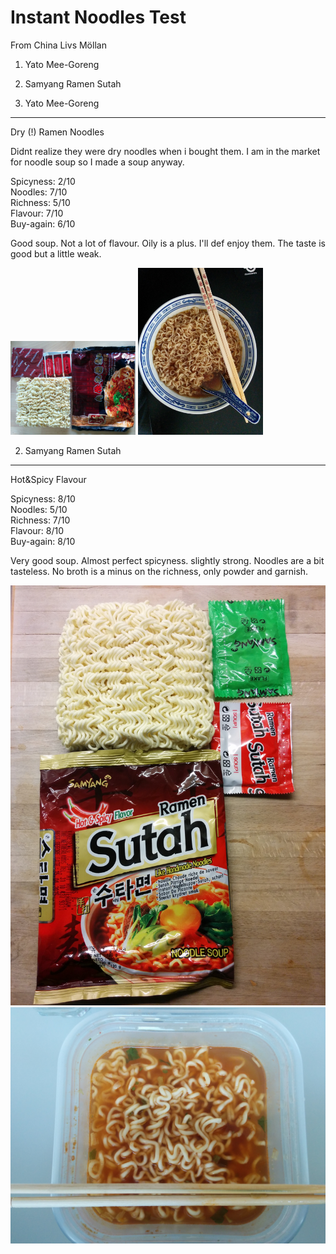 Instant Noodles Test
====================

From China Livs Möllan  
1. Yato Mee-Goreng  
2. Samyang Ramen Sutah  


1. Yato Mee-Goreng
------------------
Dry (!) Ramen Noodles  

Didnt realize they were dry noodles when i bought them. I am in the market for noodle soup so I made a soup anyway.  

Spicyness: 2/10  
Noodles: 7/10  
Richness: 5/10  
Flavour: 7/10  
Buy-again: 6/10    

Good soup. Not a lot of flavour. Oily is a plus. I'll def enjoy them. 
The taste is good but a little weak. 

<img src="img/YATO_MEE_GORENG_1.jpg" alt="YATO_1" style="width: 200px;"/>
<img src="img/YATO_MEE_GORENG_2.jpg" alt="YATO_2" style="width: 200px;"/>

2. Samyang Ramen Sutah
----------------------
Hot&Spicy Flavour  

Spicyness: 8/10  
Noodles: 5/10  
Richness: 7/10  
Flavour: 8/10  
Buy-again: 8/10  

Very good soup. Almost perfect spicyness. slightly strong. Noodles are a bit tasteless. No broth is a minus on the richness, only powder and garnish. 

![SAMYANG_SUTAH_1](./SAMYANG_SUTAH_1.jpg)
![SAMYANG_SUTAH_2](./SAMYANG_SUTAH_2.jpg)


